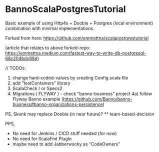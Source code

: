 # BannoScalaPostgresTutorial
Basic example of using Http4s + Doobie + Postgres (local environment) combination with minimal implementations.

Forked from here:
https://github.com/emmettna/scalapostgrestutorial

(article that relates to above forked-repo: https://emmettna.medium.com/fastest-way-to-write-db-postgresql-68c204bdc68d)



// TODOs:
1) change hard-coded-values by creating Config.scala file
2) add "testContainers" library
3) ScalaCheck / or Specs2
4) Migrations ( FLYWAY ) - check "banno-business" project
   4a) follow Flyway Banno example (https://github.com/Banno/banno-business#banno-organizations-persistence)


PS,
Skunk may replace Doobie (in near future)?
** team-based-decision

PPS,
* No need for Jenkins / CICD stuff needed (for now)
* No need for ScalaFmt PlugIn
* maybe need to add Jabberwocky as "CodeOwners"
